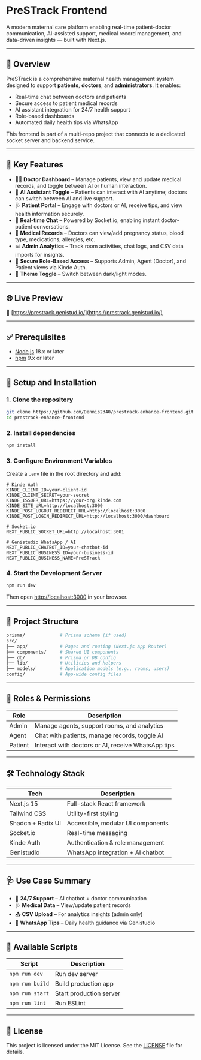 # PreSTrack Frontend

A modern maternal care platform enabling real-time patient-doctor communication, AI-assisted support, medical record management, and data-driven insights — built with Next.js.

---

## 📖 Overview

PreSTrack is a comprehensive maternal health management system designed to support **patients**, **doctors**, and **administrators**. It enables:

* Real-time chat between doctors and patients
* Secure access to patient medical records
* AI assistant integration for 24/7 health support
* Role-based dashboards
* Automated daily health tips via WhatsApp

This frontend is part of a multi-repo project that connects to a dedicated socket server and backend service.

---

## 🔑 Key Features

* 🧑‍⚕️ **Doctor Dashboard** – Manage patients, view and update medical records, and toggle between AI or human interaction.
* 🤖 **AI Assistant Toggle** – Patients can interact with AI anytime; doctors can switch between AI and live support.
* 🩺 **Patient Portal** – Engage with doctors or AI, receive tips, and view health information securely.
* 💬 **Real-time Chat** – Powered by Socket.io, enabling instant doctor-patient conversations.
* 🧠 **Medical Records** – Doctors can view/add pregnancy status, blood type, medications, allergies, etc.
* 📊 **Admin Analytics** – Track room activities, chat logs, and CSV data imports for insights.
* 🔐 **Secure Role-Based Access** – Supports Admin, Agent (Doctor), and Patient views via Kinde Auth.
* 🌙 **Theme Toggle** – Switch between dark/light modes.

---

## 🌐 Live Preview

🔗 [https://prestrack.genistud.io/](https://prestrack.genistud.io/)

---

## ✅ Prerequisites

* [Node.js](https://nodejs.org/) 18.x or later
* [npm](https://www.npmjs.com/) 9.x or later

---

## 🚀 Setup and Installation

### 1. Clone the repository

```bash
git clone https://github.com/Dennis2340/prestrack-enhance-frontend.git
cd prestrack-enhance-frontend
```

### 2. Install dependencies

```bash
npm install
```

### 3. Configure Environment Variables

Create a `.env` file in the root directory and add:

```env
# Kinde Auth
KINDE_CLIENT_ID=your-client-id
KINDE_CLIENT_SECRET=your-secret
KINDE_ISSUER_URL=https://your-org.kinde.com
KINDE_SITE_URL=http://localhost:3000
KINDE_POST_LOGOUT_REDIRECT_URL=http://localhost:3000
KINDE_POST_LOGIN_REDIRECT_URL=http://localhost:3000/dashboard

# Socket.io
NEXT_PUBLIC_SOCKET_URL=http://localhost:3001

# Genistudio WhatsApp / AI
NEXT_PUBLIC_CHATBOT_ID=your-chatbot-id
NEXT_PUBLIC_BUSINESS_ID=your-business-id
NEXT_PUBLIC_BUSINESS_NAME=PreSTrack
```

### 4. Start the Development Server

```bash
npm run dev
```

Then open [http://localhost:3000](http://localhost:3000) in your browser.

---

## 📂 Project Structure

```bash
prisma/             # Prisma schema (if used)
src/
├── app/            # Pages and routing (Next.js App Router)
├── components/     # Shared UI components
├── db/             # Prisma or DB config
├── lib/            # Utilities and helpers
├── models/         # Application models (e.g., rooms, users)
config/             # App-wide config files
```

---

## 🧪 Roles & Permissions

| Role    | Description                                        |
| ------- | -------------------------------------------------- |
| Admin   | Manage agents, support rooms, and analytics        |
| Agent   | Chat with patients, manage records, toggle AI      |
| Patient | Interact with doctors or AI, receive WhatsApp tips |

---

## 🛠️ Technology Stack

| Tech              | Description                       |
| ----------------- | --------------------------------- |
| Next.js 15        | Full-stack React framework        |
| Tailwind CSS      | Utility-first styling             |
| Shadcn + Radix UI | Accessible, modular UI components |
| Socket.io         | Real-time messaging               |
| Kinde Auth        | Authentication & role management  |
| Genistudio        | WhatsApp integration + AI chatbot |

---

## 🩺 Use Case Summary

* 💬 **24/7 Support** – AI chatbot + doctor communication
* 🩺 **Medical Data** – View/update patient records
* 📤 **CSV Upload** – For analytics insights (admin only)
* 📱 **WhatsApp Tips** – Daily health guidance via Genistudio

---

## 📜 Available Scripts

| Script          | Description             |
| --------------- | ----------------------- |
| `npm run dev`   | Run dev server          |
| `npm run build` | Build production app    |
| `npm run start` | Start production server |
| `npm run lint`  | Run ESLint              |

---

## 🪪 License

This project is licensed under the MIT License. See the [LICENSE](./LICENSE) file for details.
